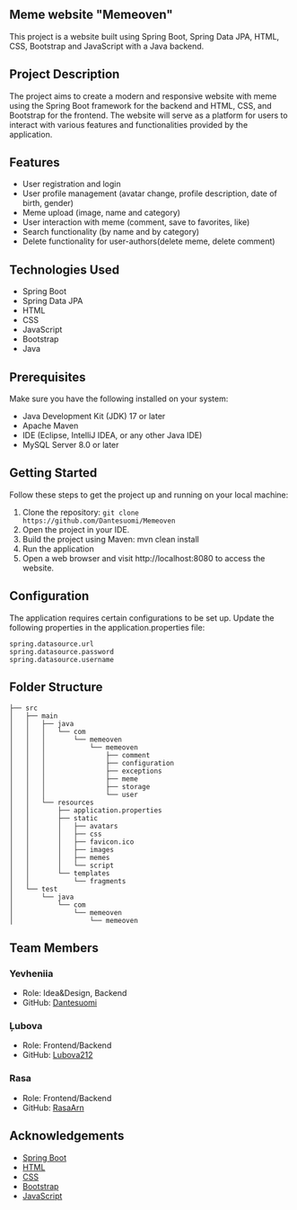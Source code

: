 ## Meme website "Memeoven"

This project is a website built using Spring Boot, Spring Data JPA, HTML, CSS, Bootstrap and JavaScript with a Java backend.

## Project Description

The project aims to create a modern and responsive website with meme using the Spring Boot framework for the backend and HTML, CSS, and Bootstrap for the frontend. The website will serve as a platform for users to interact with various features and functionalities provided by the application.

## Features

- User registration and login
- User profile management (avatar change, profile description, date of birth, gender)
- Meme upload (image, name and category)
- User interaction with meme (comment, save to favorites, like)
- Search functionality (by name and by category)
- Delete functionality for user-authors(delete meme, delete comment)

## Technologies Used

- Spring Boot
- Spring Data JPA
- HTML
- CSS
- JavaScript
- Bootstrap
- Java

## Prerequisites

Make sure you have the following installed on your system:

- Java Development Kit (JDK) 17 or later
- Apache Maven
- IDE (Eclipse, IntelliJ IDEA, or any other Java IDE)
- MySQL Server 8.0 or later

## Getting Started

Follow these steps to get the project up and running on your local machine:

1. Clone the repository: `git clone https://github.com/Dantesuomi/Memeoven`
2. Open the project in your IDE.
3. Build the project using Maven: mvn clean install
4. Run the application
5. Open a web browser and visit http://localhost:8080 to access the website.

## Configuration

The application requires certain configurations to be set up. Update the following properties in the application.properties file:

```
spring.datasource.url
spring.datasource.password
spring.datasource.username
```

## Folder Structure
```
├── src
│   ├── main
│   │   ├── java
│   │   │   └── com
│   │   │       └── memeoven
│   │   │           └── memeoven
│   │   │               ├── comment
│   │   │               ├── configuration
│   │   │               ├── exceptions
│   │   │               ├── meme
│   │   │               ├── storage
│   │   │               └── user
│   │   └── resources
│   │       ├── application.properties
│   │       ├── static
│   │       │   ├── avatars
│   │       │   ├── css
│   │       │   ├── favicon.ico
│   │       │   ├── images
│   │       │   ├── memes
│   │       │   └── script
│   │       └── templates
│   │           └── fragments
│   └── test
│       └── java
│           └── com
│               └── memeoven
│                   └── memeoven
```

## Team Members

### Yevheniia 

- Role: Idea&Design, Backend
- GitHub: [Dantesuomi](https://github.com/Dantesuomi)

### Ļubova

- Role: Frontend/Backend
- GitHub: [Lubova212](https://github.com/Lubova212)

### Rasa

- Role: Frontend/Backend
- GitHub: [RasaArn](https://github.com/RasaArn)

## Acknowledgements

- [Spring Boot](https://spring.io/projects/spring-boot)
- [HTML](https://www.w3.org/html/)
- [CSS](https://www.w3.org/Style/CSS/)
- [Bootstrap](https://getbootstrap.com/)
- [JavaScript](https://www.w3schools.com/js/)